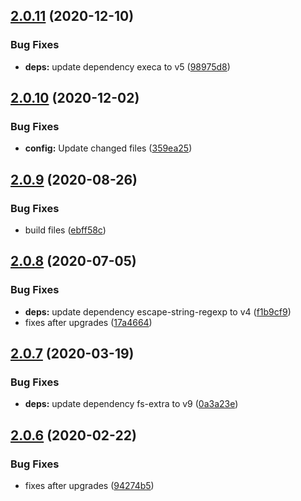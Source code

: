 ## [2.0.11](https://github.com/dword-design/mocha-per-file/compare/v2.0.10...v2.0.11) (2020-12-10)


### Bug Fixes

* **deps:** update dependency execa to v5 ([98975d8](https://github.com/dword-design/mocha-per-file/commit/98975d84e3439bbc259b1da89fc2fffa4558bc1c))

## [2.0.10](https://github.com/dword-design/mocha-per-file/compare/v2.0.9...v2.0.10) (2020-12-02)


### Bug Fixes

* **config:** Update changed files ([359ea25](https://github.com/dword-design/mocha-per-file/commit/359ea25e564527bcfbe3159cd53ebcb7c55f8545))

## [2.0.9](https://github.com/dword-design/mocha-per-file/compare/v2.0.8...v2.0.9) (2020-08-26)


### Bug Fixes

* build files ([ebff58c](https://github.com/dword-design/mocha-per-file/commit/ebff58c602e024b7418582d56b760a346381d6b7))

## [2.0.8](https://github.com/dword-design/mocha-per-file/compare/v2.0.7...v2.0.8) (2020-07-05)


### Bug Fixes

* **deps:** update dependency escape-string-regexp to v4 ([f1b9cf9](https://github.com/dword-design/mocha-per-file/commit/f1b9cf9e34df61c04f2d5a9ea85964246dc363cc))
* fixes after upgrades ([17a4664](https://github.com/dword-design/mocha-per-file/commit/17a4664a99c2c02c9c2bf4bcc83c75d66aa52465))

## [2.0.7](https://github.com/dword-design/mocha-per-file/compare/v2.0.6...v2.0.7) (2020-03-19)


### Bug Fixes

* **deps:** update dependency fs-extra to v9 ([0a3a23e](https://github.com/dword-design/mocha-per-file/commit/0a3a23e796620667aff84974f83e35ce821fd8ec))

## [2.0.6](https://github.com/dword-design/mocha-per-file/compare/v2.0.5...v2.0.6) (2020-02-22)


### Bug Fixes

* fixes after upgrades ([94274b5](https://github.com/dword-design/mocha-per-file/commit/94274b5675f82633ddd22c24871d53910b5e6de5))
